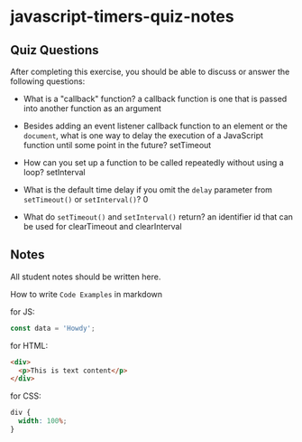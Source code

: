 # javascript-timers-quiz-notes

## Quiz Questions

After completing this exercise, you should be able to discuss or answer the following questions:

- What is a "callback" function?
  a callback function is one that is passed into another function as an argument

- Besides adding an event listener callback function to an element or the `document`, what is one way to delay the execution of a JavaScript function until some point in the future?
  setTimeout

- How can you set up a function to be called repeatedly without using a loop?
  setInterval

- What is the default time delay if you omit the `delay` parameter from `setTimeout()` or `setInterval()`?
  0
- What do `setTimeout()` and `setInterval()` return?
  an identifier id that can be used for clearTimeout and clearInterval

## Notes

All student notes should be written here.

How to write `Code Examples` in markdown

for JS:

```javascript
const data = 'Howdy';
```

for HTML:

```html
<div>
  <p>This is text content</p>
</div>
```

for CSS:

```css
div {
  width: 100%;
}
```
